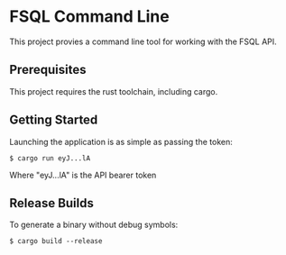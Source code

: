 # FSQL Command Line

This project provies a command line tool for working with the FSQL API.

## Prerequisites
This project requires the rust toolchain, including cargo.

## Getting Started

Launching the application is as simple as passing the token:

```shell
$ cargo run eyJ...lA
```

Where "eyJ...lA" is the API bearer token

## Release Builds

To generate a binary without debug symbols:

```shell
$ cargo build --release
```
